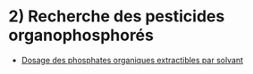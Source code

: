 # 2) Recherche des pesticides organophosphorés

- [Dosage des phosphates organiques extractibles par solvant](dosage-des-phosphates-organiques-extractibles-par)
